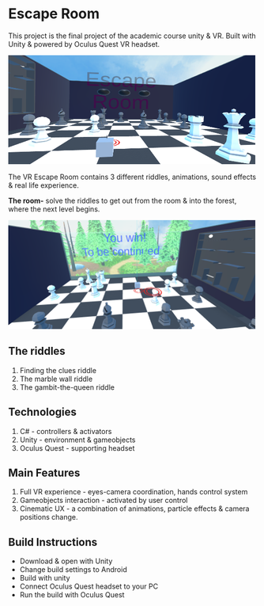# Escape Room

This project is the final project of the academic course unity & VR.
Built with Unity & powered by Oculus Quest VR headset.

<img src="https://github.com/BenHurCreations/EscapeRoom/blob/main/Escape%20Room.PNG" alt="You Win!" width="500" height="220"/>

The VR Escape Room contains 3 different riddles, animations, sound effects & real life experience.

**The room-** solve the riddles to get out from the room & into the forest, where the next level begins.

<img src="https://github.com/BenHurCreations/EscapeRoom/blob/main/Escape%20Room%20Win.PNG" alt="You Win!" width="500" height="220"/>

## The riddles
1. Finding the clues riddle
2. The marble wall riddle
3. The gambit-the-queen riddle

## Technologies
1. C# - controllers & activators
2. Unity - environment & gameobjects
3. Oculus Quest - supporting headset

## Main Features
1. Full VR experience - eyes-camera coordination, hands control system
2. Gameobjects interaction - activated by user control
3. Cinematic UX - a combination of animations, particle effects & camera positions change.

## Build Instructions
- Download & open with Unity
- Change build settings to Android
- Build with unity
- Connect Oculus Quest headset to your PC
- Run the build with Oculus Quest
